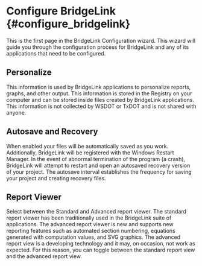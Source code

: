 Configure BridgeLink {#configure_bridgelink}
====================
This is the first page in the BridgeLink Configuration wizard. This wizard will guide you through the configuration process for BridgeLink and any of its applications that need to be configured.

Personalize
-----------
This information is used by BridgeLink applications to personalize reports, graphs, and other output. This information is stored in the Registry on your computer and can be stored inside files created by BridgeLink applications. This information is not collected by WSDOT or TxDOT and is not shared with anyone.

Autosave and Recovery
---------------------
When enabled your files will be automatically saved as you work. Additionally, BridgeLink will be registered with the Windows Restart Manager. In the event of abnormal termination of the program (a crash), BridgeLink will attempt to restart and open an autosaved recovery version of your project. The autosave interval establishes the frequency for saving your project and creating recovery files.

Report Viewer
---------------------
Select between the Standard and Advanced report viewer. The standard report viewer has been traditionally used in the BridgeLink suite of applications. The advanced report viewer is new and supports new reporting features such as automated section numbering, equations generated with computation values, and SVG graphics. The advanced report view is a developing technology and it may, on occasion, not work as expected. For this reason, you can toggle between the standard report view and the advanced report view.
